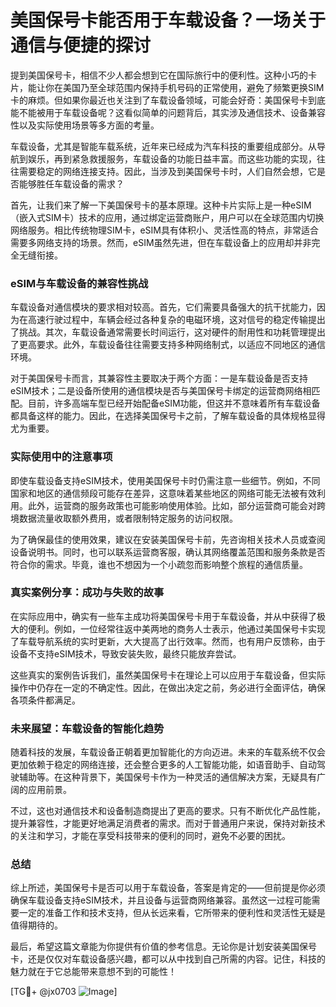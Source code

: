 # 美国保号卡能否用于车载设备？一场关于通信与便捷的探讨

提到美国保号卡，相信不少人都会想到它在国际旅行中的便利性。这种小巧的卡片，能让你在美国乃至全球范围内保持手机号码的正常使用，避免了频繁更换SIM卡的麻烦。但如果你最近也关注到了车载设备领域，可能会好奇：美国保号卡到底能不能被用于车载设备呢？这看似简单的问题背后，其实涉及通信技术、设备兼容性以及实际使用场景等多方面的考量。

车载设备，尤其是智能车载系统，近年来已经成为汽车科技的重要组成部分。从导航到娱乐，再到紧急救援服务，车载设备的功能日益丰富。而这些功能的实现，往往需要稳定的网络连接支持。因此，当涉及到美国保号卡时，人们自然会想，它是否能够胜任车载设备的需求？

首先，让我们来了解一下美国保号卡的基本原理。这种卡片实际上是一种eSIM（嵌入式SIM卡）技术的应用，通过绑定运营商账户，用户可以在全球范围内切换网络服务。相比传统物理SIM卡，eSIM具有体积小、灵活性高的特点，非常适合需要多网络支持的场景。然而，eSIM虽然先进，但在车载设备上的应用却并非完全无缝衔接。

### eSIM与车载设备的兼容性挑战

车载设备对通信模块的要求相对较高。首先，它们需要具备强大的抗干扰能力，因为在高速行驶过程中，车辆会经过各种复杂的电磁环境，这对信号的稳定传输提出了挑战。其次，车载设备通常需要长时间运行，这对硬件的耐用性和功耗管理提出了更高要求。此外，车载设备往往需要支持多种网络制式，以适应不同地区的通信环境。

对于美国保号卡而言，其兼容性主要取决于两个方面：一是车载设备是否支持eSIM技术；二是设备所使用的通信模块是否与美国保号卡绑定的运营商网络相匹配。目前，许多高端车型已经开始配备eSIM功能，但这并不意味着所有车载设备都具备这样的能力。因此，在选择美国保号卡之前，了解车载设备的具体规格显得尤为重要。

### 实际使用中的注意事项

即使车载设备支持eSIM技术，使用美国保号卡时仍需注意一些细节。例如，不同国家和地区的通信频段可能存在差异，这意味着某些地区的网络可能无法被有效利用。此外，运营商的服务政策也可能影响使用体验。比如，部分运营商可能会对跨境数据流量收取额外费用，或者限制特定服务的访问权限。

为了确保最佳的使用效果，建议在安装美国保号卡前，先咨询相关技术人员或查阅设备说明书。同时，也可以联系运营商客服，确认其网络覆盖范围和服务条款是否符合你的需求。毕竟，谁也不想因为一个小疏忽而影响整个旅程的通信质量。

### 真实案例分享：成功与失败的故事

在实际应用中，确实有一些车主成功将美国保号卡用于车载设备，并从中获得了极大的便利。例如，一位经常往返中美两地的商务人士表示，他通过美国保号卡实现了车载导航系统的实时更新，大大提高了出行效率。然而，也有用户反馈称，由于设备不支持eSIM技术，导致安装失败，最终只能放弃尝试。

这些真实的案例告诉我们，虽然美国保号卡在理论上可以应用于车载设备，但实际操作中仍存在一定的不确定性。因此，在做出决定之前，务必进行全面评估，确保各项条件都满足。

### 未来展望：车载设备的智能化趋势

随着科技的发展，车载设备正朝着更加智能化的方向迈进。未来的车载系统不仅会更加依赖于稳定的网络连接，还会整合更多的人工智能功能，如语音助手、自动驾驶辅助等。在这种背景下，美国保号卡作为一种灵活的通信解决方案，无疑具有广阔的应用前景。

不过，这也对通信技术和设备制造商提出了更高的要求。只有不断优化产品性能，提升兼容性，才能更好地满足消费者的需求。而对于普通用户来说，保持对新技术的关注和学习，才能在享受科技带来的便利的同时，避免不必要的困扰。

### 总结

综上所述，美国保号卡是否可以用于车载设备，答案是肯定的——但前提是你必须确保车载设备支持eSIM技术，并且设备与运营商网络兼容。虽然这一过程可能需要一定的准备工作和技术支持，但从长远来看，它所带来的便利性和灵活性无疑是值得期待的。

最后，希望这篇文章能为你提供有价值的参考信息。无论你是计划安装美国保号卡，还是仅仅对车载设备感兴趣，都可以从中找到自己所需的内容。记住，科技的魅力就在于它总能带来意想不到的可能性！

[TG💪+ @jx0703 ![Image](https://github.com/user-attachments/assets/dbca1d08-cadb-493c-b0ec-ad6f7a83f270)]